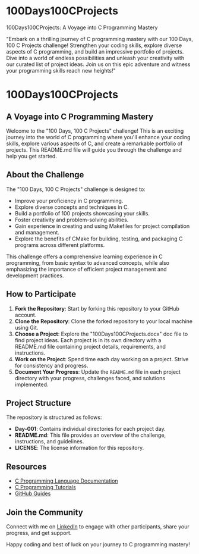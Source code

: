 # 100Days100CProjects
100Days100CProjects: A Voyage into C Programming Mastery

"Embark on a thrilling journey of C programming mastery with our 100 Days, 100 C Projects challenge! Strengthen your coding skills, explore diverse aspects of C programming, and build an impressive portfolio of projects. Dive into a world of endless possibilities and unleash your creativity with our curated list of project ideas. Join us on this epic adventure and witness your programming skills reach new heights!"

# 100Days100CProjects

## A Voyage into C Programming Mastery

Welcome to the "100 Days, 100 C Projects" challenge! This is an exciting journey into the world of C programming where you'll enhance your coding skills, explore various aspects of C, and create a remarkable portfolio of projects. This README.md file will guide you through the challenge and help you get started.

## About the Challenge

The "100 Days, 100 C Projects" challenge is designed to:

- Improve your proficiency in C programming.
- Explore diverse concepts and techniques in C.
- Build a portfolio of 100 projects showcasing your skills.
- Foster creativity and problem-solving abilities.
- Gain experience in creating and using Makefiles for project compilation and management.
- Explore the benefits of CMake for building, testing, and packaging C programs across different platforms.

This challenge offers a comprehensive learning experience in C programming, from basic syntax to advanced concepts, while also emphasizing the importance of efficient project management and development practices.


## How to Participate

1. **Fork the Repository**: Start by forking this repository to your GitHub account.
2. **Clone the Repository**: Clone the forked repository to your local machine using Git.
3. **Choose a Project**: Explore the "100Days100CProjects.docx" doc file to find project ideas. Each project is in its own directory with a README.md file containing project details, requirements, and instructions.
4. **Work on the Project**: Spend time each day working on a project. Strive for consistency and progress.
5. **Document Your Progress**: Update the `README.md` file in each project directory with your progress, challenges faced, and solutions implemented.

## Project Structure

The repository is structured as follows:

- **Day-001**: Contains individual directories for each project day.
- **README.md**: This file provides an overview of the challenge, instructions, and guidelines.
- **LICENSE**: The license information for this repository.

## Resources

- [C Programming Language Documentation](https://en.cppreference.com/w/c)
- [C Programming Tutorials](https://www.tutorialspoint.com/cprogramming/index.htm)
- [GitHub Guides](https://guides.github.com/)

## Join the Community

Connect with me on [LinkedIn](https://www.linkedin.com/in/ankit-kumar-4585b5284/) to engage with other participants, share your progress, and get support.

Happy coding and best of luck on your journey to C programming mastery!
